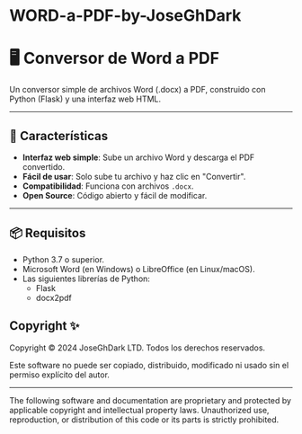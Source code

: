 # WORD-a-PDF-by-JoseGhDark
# 🖥️ Conversor de Word a PDF

Un conversor simple de archivos Word (.docx) a PDF, construido con Python (Flask) y una interfaz web HTML.

---

## 🚀 Características

- **Interfaz web simple**: Sube un archivo Word y descarga el PDF convertido.
- **Fácil de usar**: Solo sube tu archivo y haz clic en "Convertir".
- **Compatibilidad**: Funciona con archivos `.docx`.
- **Open Source**: Código abierto y fácil de modificar.

---

## 📦 Requisitos

- Python 3.7 o superior.
- Microsoft Word (en Windows) o LibreOffice (en Linux/macOS).
- Las siguientes librerías de Python:
  - Flask
  - docx2pdf

## Copyright ✨
Copyright © 2024 JoseGhDark LTD. Todos los derechos reservados.

Este software no puede ser copiado, distribuido, modificado ni usado sin el permiso explícito del autor. 

---

The following software and documentation are proprietary and protected by applicable copyright and intellectual property laws. Unauthorized use, reproduction, or distribution of this code or its parts is strictly prohibited.
